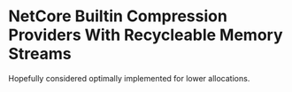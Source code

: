 # NetCore Builtin Compression Providers With Recycleable Memory Streams
Hopefully considered optimally implemented for lower allocations.
